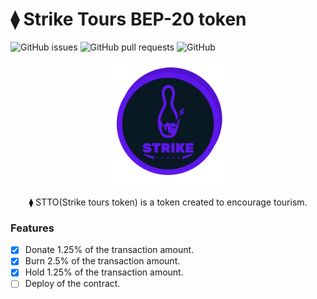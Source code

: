 # ⧫ Strike Tours BEP-20 token

![GitHub issues](https://img.shields.io/github/issues/LedThinking/strike-token?style=for-the-badge)
![GitHub pull requests](https://img.shields.io/github/issues-pr/LedThinking/strike-token?style=for-the-badge)
![GitHub](https://img.shields.io/github/license/LedThinking/strike-token?style=for-the-badge)

<p align="center">
  <img src="./assets/logo.png" width="200" alt="Strike token logo">
</p>

<p align="center">
⧫ STTO(Strike tours token) is a token created to encourage tourism.
</p>

### Features

- [x] Donate 1.25% of the transaction amount.
- [x] Burn 2.5% of the transaction amount.
- [x] Hold 1.25% of the transaction amount.
- [ ] Deploy of the contract.
